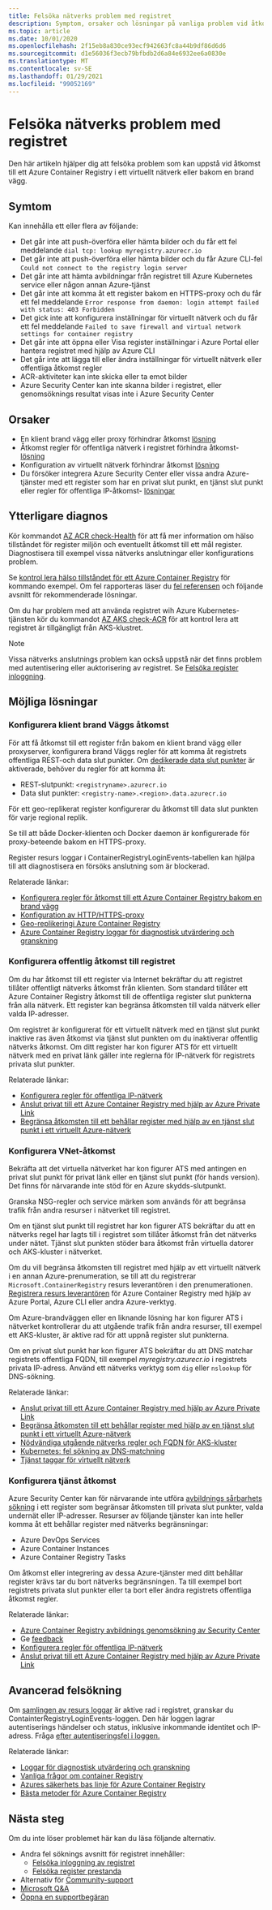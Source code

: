 ```yaml
---
title: Felsöka nätverks problem med registret
description: Symptom, orsaker och lösningar på vanliga problem vid åtkomst till ett Azure Container Registry i ett virtuellt nätverk eller bakom en brand vägg
ms.topic: article
ms.date: 10/01/2020
ms.openlocfilehash: 2f15eb8a830ce93ecf942663fc8a44b9df86d6d6
ms.sourcegitcommit: d1e56036f3ecb79bfbdb2d6a84e6932ee6a0830e
ms.translationtype: MT
ms.contentlocale: sv-SE
ms.lasthandoff: 01/29/2021
ms.locfileid: "99052169"
---
```

# <a name="troubleshoot-network-issues-with-registry"></a>Felsöka nätverks problem med registret

Den här artikeln hjälper dig att felsöka problem som kan uppstå vid åtkomst till ett Azure Container Registry i ett virtuellt nätverk eller bakom en brand vägg. 

## <a name="symptoms"></a>Symtom

Kan innehålla ett eller flera av följande:

* Det går inte att push-överföra eller hämta bilder och du får ett fel meddelande `dial tcp: lookup myregistry.azurecr.io`
* Det går inte att push-överföra eller hämta bilder och du får Azure CLI-fel `Could not connect to the registry login server`
* Det går inte att hämta avbildningar från registret till Azure Kubernetes service eller någon annan Azure-tjänst
* Det går inte att komma åt ett register bakom en HTTPS-proxy och du får ett fel meddelande `Error response from daemon: login attempt failed with status: 403 Forbidden`
* Det gick inte att konfigurera inställningar för virtuellt nätverk och du får ett fel meddelande `Failed to save firewall and virtual network settings for container registry`
* Det går inte att öppna eller Visa register inställningar i Azure Portal eller hantera registret med hjälp av Azure CLI
* Det går inte att lägga till eller ändra inställningar för virtuellt nätverk eller offentliga åtkomst regler
* ACR-aktiviteter kan inte skicka eller ta emot bilder
* Azure Security Center kan inte skanna bilder i registret, eller genomsöknings resultat visas inte i Azure Security Center

## <a name="causes"></a>Orsaker

* En klient brand vägg eller proxy förhindrar åtkomst [lösning](#configure-client-firewall-access)
* Åtkomst regler för offentliga nätverk i registret förhindra åtkomst- [lösning](#configure-public-access-to-registry)
* Konfiguration av virtuellt nätverk förhindrar åtkomst [lösning](#configure-vnet-access)
* Du försöker integrera Azure Security Center eller vissa andra Azure-tjänster med ett register som har en privat slut punkt, en tjänst slut punkt eller regler för offentliga IP-åtkomst- [lösningar](#configure-service-access)

## <a name="further-diagnosis"></a>Ytterligare diagnos 

Kör kommandot [AZ ACR check-Health](/cli/azure/acr#az-acr-check-health) för att få mer information om hälso tillståndet för register miljön och eventuellt åtkomst till ett mål register. Diagnostisera till exempel vissa nätverks anslutningar eller konfigurations problem. 

Se [kontrol lera hälso tillståndet för ett Azure Container Registry](container-registry-check-health.md) för kommando exempel. Om fel rapporteras läser du [fel referensen](container-registry-health-error-reference.md) och följande avsnitt för rekommenderade lösningar.

Om du har problem med att använda registret wih Azure Kubernetes-tjänsten kör du kommandot [AZ AKS check-ACR](/cli/azure/aks#az_aks_check_acr) för att kontrol lera att registret är tillgängligt från AKS-klustret.

> [!NOTE]
> Vissa nätverks anslutnings problem kan också uppstå när det finns problem med autentisering eller auktorisering av registret. Se [Felsöka register inloggning](container-registry-troubleshoot-login.md).

## <a name="potential-solutions"></a>Möjliga lösningar

### <a name="configure-client-firewall-access"></a>Konfigurera klient brand Väggs åtkomst

För att få åtkomst till ett register från bakom en klient brand vägg eller proxyserver, konfigurera brand Väggs regler för att komma åt registrets offentliga REST-och data slut punkter. Om [dedikerade data slut punkter](container-registry-firewall-access-rules.md#enable-dedicated-data-endpoints) är aktiverade, behöver du regler för att komma åt:

* REST-slutpunkt: `<registryname>.azurecr.io`
* Data slut punkter: `<registry-name>.<region>.data.azurecr.io`

För ett geo-replikerat register konfigurerar du åtkomst till data slut punkten för varje regional replik.

Se till att både Docker-klienten och Docker daemon är konfigurerade för proxy-beteende bakom en HTTPS-proxy.

Register resurs loggar i ContainerRegistryLoginEvents-tabellen kan hjälpa till att diagnostisera en försöks anslutning som är blockerad.

Relaterade länkar:

* [Konfigurera regler för åtkomst till ett Azure Container Registry bakom en brand vägg](container-registry-firewall-access-rules.md)
* [Konfiguration av HTTP/HTTPS-proxy](https://docs.docker.com/config/daemon/systemd/#httphttps-proxy)
* [Geo-replikeringi Azure Container Registry](container-registry-geo-replication.md)
* [Azure Container Registry loggar för diagnostisk utvärdering och granskning](container-registry-diagnostics-audit-logs.md)

### <a name="configure-public-access-to-registry"></a>Konfigurera offentlig åtkomst till registret

Om du har åtkomst till ett register via Internet bekräftar du att registret tillåter offentligt nätverks åtkomst från klienten. Som standard tillåter ett Azure Container Registry åtkomst till de offentliga register slut punkterna från alla nätverk. Ett register kan begränsa åtkomsten till valda nätverk eller valda IP-adresser. 

Om registret är konfigurerat för ett virtuellt nätverk med en tjänst slut punkt inaktive ras även åtkomst via tjänst slut punkten om du inaktiverar offentlig nätverks åtkomst. Om ditt register har kon figurer ATS för ett virtuellt nätverk med en privat länk gäller inte reglerna för IP-nätverk för registrets privata slut punkter. 

Relaterade länkar:

* [Konfigurera regler för offentliga IP-nätverk](container-registry-access-selected-networks.md)
* [Anslut privat till ett Azure Container Registry med hjälp av Azure Private Link](container-registry-private-link.md)
* [Begränsa åtkomsten till ett behållar register med hjälp av en tjänst slut punkt i ett virtuellt Azure-nätverk](container-registry-vnet.md)


### <a name="configure-vnet-access"></a>Konfigurera VNet-åtkomst

Bekräfta att det virtuella nätverket har kon figurer ATS med antingen en privat slut punkt för privat länk eller en tjänst slut punkt (för hands version). Det finns för närvarande inte stöd för en Azure skydds-slutpunkt.

Granska NSG-regler och service märken som används för att begränsa trafik från andra resurser i nätverket till registret. 

Om en tjänst slut punkt till registret har kon figurer ATS bekräftar du att en nätverks regel har lagts till i registret som tillåter åtkomst från det nätverks under nätet. Tjänst slut punkten stöder bara åtkomst från virtuella datorer och AKS-kluster i nätverket.

Om du vill begränsa åtkomsten till registret med hjälp av ett virtuellt nätverk i en annan Azure-prenumeration, se till att du registrerar `Microsoft.ContainerRegistry` resurs leverantören i den prenumerationen. [Registrera resurs leverantören](../azure-resource-manager/management/resource-providers-and-types.md) för Azure Container Registry med hjälp av Azure Portal, Azure CLI eller andra Azure-verktyg.

Om Azure-brandväggen eller en liknande lösning har kon figurer ATS i nätverket kontrollerar du att utgående trafik från andra resurser, till exempel ett AKS-kluster, är aktive rad för att uppnå register slut punkterna.

Om en privat slut punkt har kon figurer ATS bekräftar du att DNS matchar registrets offentliga FQDN, till exempel *myregistry.azurecr.io* i registrets privata IP-adress. Använd ett nätverks verktyg som `dig` eller `nslookup` för DNS-sökning.

Relaterade länkar:

* [Anslut privat till ett Azure Container Registry med hjälp av Azure Private Link](container-registry-private-link.md)
* [Begränsa åtkomsten till ett behållar register med hjälp av en tjänst slut punkt i ett virtuellt Azure-nätverk](container-registry-vnet.md)
* [Nödvändiga utgående nätverks regler och FQDN för AKS-kluster](../aks/limit-egress-traffic.md#required-outbound-network-rules-and-fqdns-for-aks-clusters)
* [Kubernetes: fel sökning av DNS-matchning](https://kubernetes.io/docs/tasks/administer-cluster/dns-debugging-resolution/)
* [Tjänst taggar för virtuellt nätverk](../virtual-network/service-tags-overview.md)

### <a name="configure-service-access"></a>Konfigurera tjänst åtkomst

Azure Security Center kan för närvarande inte utföra [avbildnings sårbarhets sökning](../security-center/defender-for-container-registries-introduction.md?bc=%2fazure%2fcontainer-registry%2fbreadcrumb%2ftoc.json&toc=%2fazure%2fcontainer-registry%2ftoc.json) i ett register som begränsar åtkomsten till privata slut punkter, valda undernät eller IP-adresser. Resurser av följande tjänster kan inte heller komma åt ett behållar register med nätverks begränsningar:

* Azure DevOps Services 
* Azure Container Instances
* Azure Container Registry Tasks

Om åtkomst eller integrering av dessa Azure-tjänster med ditt behållar register krävs tar du bort nätverks begränsningen. Ta till exempel bort registrets privata slut punkter eller ta bort eller ändra registrets offentliga åtkomst regler.

Relaterade länkar:

* [Azure Container Registry avbildnings genomsökning av Security Center](../security-center/defender-for-container-registries-introduction.md)
* Ge [feedback](https://feedback.azure.com/forums/347535-azure-security-center/suggestions/41091577-enable-vulnerability-scanning-for-images-that-are)
* [Konfigurera regler för offentliga IP-nätverk](container-registry-access-selected-networks.md)
* [Anslut privat till ett Azure Container Registry med hjälp av Azure Private Link](container-registry-private-link.md)


## <a name="advanced-troubleshooting"></a>Avancerad felsökning

Om [samlingen av resurs loggar](container-registry-diagnostics-audit-logs.md) är aktive rad i registret, granskar du ContainterRegistryLoginEvents-loggen. Den här loggen lagrar autentiserings händelser och status, inklusive inkommande identitet och IP-adress. Fråga [efter autentiseringsfel i loggen.](container-registry-diagnostics-audit-logs.md#registry-authentication-failures) 

Relaterade länkar:

* [Loggar för diagnostisk utvärdering och granskning](container-registry-diagnostics-audit-logs.md)
* [Vanliga frågor om container Registry](container-registry-faq.md)
* [Azures säkerhets bas linje för Azure Container Registry](security-baseline.md)
* [Bästa metoder för Azure Container Registry](container-registry-best-practices.md)

## <a name="next-steps"></a>Nästa steg

Om du inte löser problemet här kan du läsa följande alternativ.

* Andra fel söknings avsnitt för registret innehåller:
  * [Felsöka inloggning av registret](container-registry-troubleshoot-login.md) 
  * [Felsöka register prestanda](container-registry-troubleshoot-performance.md)
* Alternativ för [Community-support](https://azure.microsoft.com/support/community/)
* [Microsoft Q&A](/answers/products/)
* [Öppna en supportbegäran](https://azure.microsoft.com/support/create-ticket/)